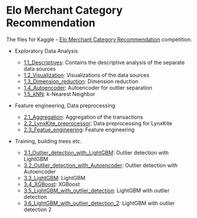 Elo Merchant Category Recommendation
====================================

The files for Kaggle - [Elo Merchant Category Recommendation](#https://www.kaggle.com/c/elo-merchant-category-recommendation) competition.

* Exploratory Data Analysis
	* [1.1_Descriptives](https://github.com/Zol-S/kaggle/blob/master/Elo%20Merchant%20Category%20Recommendation/1.1_Descriptives.ipynb): Contains the descriptive analysis of the separate data sources
	* [1.2_Visualization](https://github.com/Zol-S/kaggle/blob/master/Elo%20Merchant%20Category%20Recommendation/1.2_Visualization.ipynb): Visualizations of the data sources
	* [1.3_Dimension_reduction](https://github.com/Zol-S/kaggle/blob/master/Elo%20Merchant%20Category%20Recommendation/1.3_Dimension_reduction.ipynb): Dimension reduction
	* [1.4_Autoencoder](https://github.com/Zol-S/kaggle/blob/master/Elo%20Merchant%20Category%20Recommendation/2.3_Autoencoder.ipynb): Autoencoder for outlier separation
	* [1.5_kNN](https://github.com/Zol-S/kaggle/blob/master/Elo%20Merchant%20Category%20Recommendation/2.4_kNN.ipynb): k-Nearest Neighbor
* Feature engineering, Data preprocessing
	* [2.1_Aggregation](https://github.com/Zol-S/kaggle/blob/master/Elo%20Merchant%20Category%20Recommendation/2.1_Aggregation.ipynb): Aggregation of the transactions
	* [2.2_LynxKite_preprocessor](https://github.com/Zol-S/kaggle/blob/master/Elo%20Merchant%20Category%20Recommendation/2.2_LynxKite_preprocessor.ipynb): Data preprocessing for LynxKite
	* [2.3_Featue_engineering](https://github.com/Zol-S/kaggle/blob/master/Elo%20Merchant%20Category%20Recommendation/2.3_Feature_engineering.ipynb): Feature engineering

* Training, building trees etc.
	* [3.1_Outlier_detection_with_LightGBM](https://github.com/Zol-S/kaggle/blob/master/Elo%20Merchant%20Category%20Recommendation/3.1_OUtlier_detection_with_LightGBM.ipynb): Outlier detection with LightGBM
	* [3.2_Outlier_detection_with_Autoencoder](https://github.com/Zol-S/kaggle/blob/master/Elo%20Merchant%20Category%20Recommendation/3.1_OUtlier_detection_with_LightGBM.ipynb): Outlier detection with Autoencoder
	* [3.3_LightGBM](https://github.com/Zol-S/kaggle/blob/master/Elo%20Merchant%20Category%20Recommendation/3.3_LightGBM.ipynb): LightGBM
	* [3.4_XGBoost](https://github.com/Zol-S/kaggle/blob/master/Elo%20Merchant%20Category%20Recommendation/3.3_XGBoost.ipynb): XGBoost
	* [3.5_LightGBM_with_outlier_detection](https://github.com/Zol-S/kaggle/blob/master/Elo%20Merchant%20Category%20Recommendation/3.5_LightGBM_with_outlier_detection.ipynb): LightGBM with outlier detection
	* [3.6_LightGBM_with_outlier_detection_2](https://github.com/Zol-S/kaggle/blob/master/Elo%20Merchant%20Category%20Recommendation/3.5_LightGBM_with_outlier_detection_2.ipynb): LightGBM with outlier detection 2